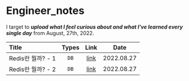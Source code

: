 # Engineer_notes

I target to _**upload what I feel curious about and what I've learned every single day**_ from August, 27th, 2022.

| Title | Types | Link | Date | 
| :----------- | :------------: | :------------: | :------------: |
| Redis란 뭘까? - 1  |   ```DB```   | [link](https://velog.io/@jungedlin/Redis란-뭘까-1) | 2022.08.27 | 
| Redis란 뭘까? - 2   |    ```DB```    |  [link](https://velog.io/@jungedlin/Redis란-뭘까-2) | 2022.08.27 |



